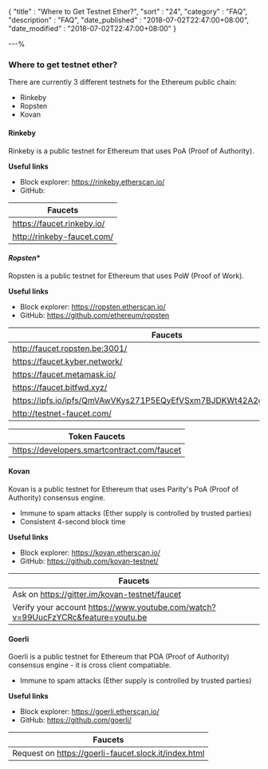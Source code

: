 {
"title"       : "Where to Get Testnet Ether?",
"sort"        : "24",
"category"    : "FAQ",
"description" : "FAQ",
"date_published" : "2018-07-02T22:47:00+08:00",
"date_modified"  : "2018-07-02T22:47:00+08:00"
}

---%

### Where to get testnet ether?

There are currently 3 different testnets for the Ethereum public chain:

* Rinkeby
* Ropsten
* Kovan

#### **Rinkeby**

Rinkeby is a public testnet for Ethereum that uses PoA (Proof of Authority).

**Useful links**

* Block explorer: https://rinkeby.etherscan.io/
* GitHub: 

| Faucets                    |
|----------------------------|
| https://faucet.rinkeby.io/ |
| http://rinkeby-faucet.com/ |


#### *Ropsten**

Ropsten is a public testnet for Ethereum that uses PoW (Proof of Work).

**Useful links**

* Block explorer: https://ropsten.etherscan.io/
* GitHub: https://github.com/ethereum/ropsten

| Faucets                                                              |
|----------------------------------------------------------------------|
| http://faucet.ropsten.be:3001/                                       |
| https://faucet.kyber.network/                                        |
| https://faucet.metamask.io/                                          |
| https://faucet.bitfwd.xyz/                                           |
| https://ipfs.io/ipfs/QmVAwVKys271P5EQyEfVSxm7BJDKWt42A2gHvNmxLjZMps/ |
| http://testnet-faucet.com/                                           |

| Token Faucets                                                        |
|----------------------------------------------------------------------|
| https://developers.smartcontract.com/faucet                          |


#### **Kovan**

Kovan is a public testnet for Ethereum that uses Parity's PoA (Proof of Authority) consensus engine.

* Immune to spam attacks (Ether supply is controlled by trusted parties)
* Consistent 4-second block time

**Useful links**

* Block explorer: https://kovan.etherscan.io/
* GitHub: https://github.com/kovan-testnet/

| Faucets                                                                          |
|----------------------------------------------------------------------------------|
| Ask on https://gitter.im/kovan-testnet/faucet                                    |
| Verify your account https://www.youtube.com/watch?v=99UucFzYCRc&feature=youtu.be |

#### **Goerli**

Goerli is a public testnet for Ethereum that POA (Proof of Authority) consensus engine - it is cross client compatiable.

* Immune to spam attacks (Ether supply is controlled by trusted parties)

**Useful links**

* Block explorer: https://goerli.etherscan.io/
* GitHub: https://github.com/goerli/

| Faucets                                                                          |
|----------------------------------------------------------------------------------|
| Request on https://goerli-faucet.slock.it/index.html                             |